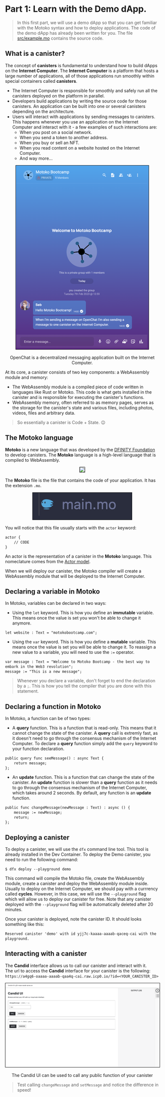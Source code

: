 # Part 1: Learn with the Demo dApp.

> In this first part, we will use a demo dApp so that you can get familiar with the Motoko syntax and how to deploy applications. The code of the demo dApp has already been written for you. The file [src/example.mo](./src/example.mo) contains the source code.

## What is a canister?

The concept of **canisters** is fundamental to understand how to build dApps on the **Internet Computer**. The **Internet Computer** is a platform that hosts a large number of applications, all of those applications run smoothly within special containers called **canisters**.

- The Internet Computer is responsible for smoothly and safely run all the canisters deployed on the platform in parallel.
- Developers build applications by writing the source code for those canisters. An application can be built into one or several canisters depending on the architecture.
- Users will interact with applications by sending messages to canisters. This happens whenever you use an application on the Internet Computer and interact with it - a few examples of such interactions are:
  - When you post on a social network.
  - When you send a token to another address.
  - When you buy or sell an NFT.
  - When you read content on a website hosted on the Internet Computer.
  - And way more...

<p align="center"> <img src="./assets/part-1/oc_message.png" height="600px" style="border: 1px solid black;"/> </p>
<p align="center"> OpenChat is a decentralized messaging application built on the Internet Computer. </p>

At its core, a canister consists of two key components: a WebAssembly module and memory:

- The WebAssembly module is a compiled piece of code written in languages like Rust or Motoko. This code is what gets installed in the canister and is responsible for executing the canister's functions.
- WebAssembly memory, often referred to as memory pages, serves as the storage for the canister's state and various files, including photos, videos, files and arbitrary data.

> So essentially a canister is Code + State. 😉

## The Motoko language
**Motoko** is a new language that was developed by the [DFINITY Foundation](https://dfinity.org/) to develop canisters. The **Motoko** language is a high-level language that is compiled to WebAssembly.

<p align="center"> <img src="./assets/part-1/motoko_banner.png" style="border: 1px solid black;"/> </p>

The **Motoko** file is the file that contains the code of your application. It has the extension `.mo`. 

<p align="center"> <img src="./assets/part-1/motoko_file.png" style="border: 1px solid black;"/> </p>


You will notice that this file usually starts with the `actor` keyword:
```
actor {
    // CODE
}
```

An actor is the representation of a canister in the **Motoko** language. This nomeclature comes from the [Actor model](https://en.wikipedia.org/wiki/Actor_model).

When we will deploy our canister, the Motoko compiler will create a WebAssembly module that will be deployed to the Internet Computer.

## Declaring a variable in Motoko
In Motoko, variables can be declared in two ways:

- Using the `let` keyword. This is how you define an **immutable** variable. This means once the value is set you won't be able to change it anymore.

```
let website : Text = "motokobootcamp.com";
```

- Using the `var` keyword. This is how you define a **mutable** variable. This means once the value is set you will be able to change it. To reassign a new value to a variable, you will need to use the `:=` operator.

```
var message : Text = "Welcome to Motoko Bootcamp - the best way to embark in the Web3 revolution";
message := "This is a new message";
```

> Whenever you declare a variable, don't forget to end the declaration by a `;`. This is how you tell the compiler that you are done with this statement.

## Declaring a function in Motoko

In Motoko, a function can be of two types:

- A **query** function. This is a function that is read-only. This means that it cannot change the state of the canister. A **query** call is extremly fast, as it doesn't need to go through the consensus mechanism of the Internet Computer. To declare a **query** function simply add the `query` keyword to your function declaration.
```
public query func seeMessage() : async Text {
    return message;
};
```
- An **update** function. This is a function that can change the state of the canister. An **update** function is slower than a **query** function as it needs to go through the consensus mechanism of the Internet Computer, which takes around 2 seconds. By default, any function is an **update** function.
```
public func changeMessage(newMessage : Text) : async () {
    message := newMessage;
    return;
};
```
## Deploying a canister
To deploy a canister, we will use the `dfx` command line tool. This tool is already installed in the Dev Container. To deploy the Demo canister, you need to run the following command:

```
$ dfx deploy --playground demo
```

This command will compile the Motoko file, create the WebAssembly module, create a canister and deploy the WebAssembly module inside. Usually to deploy on the Internet Computer, we should pay with a currrency called **cycles**. However, in this case, we will use the `--playground` flag which will allow us to deploy our canister for free. Note that any canister deployed with the `--playground` flag will be automatically deleted after 20 minutes.

Once your canister is deployed, note the canister ID. It should looks something like this:
```
Reserved canister 'demo' with id yjj7c-kaaaa-aaaab-qaceq-cai with the playground.
```
## Interacting with a canister
The **Candid** interface allows us to call our canister and interact with it. <br/>
The url to access the **Candid** interface for your canister is the following: `https://a4gq6-oaaaa-aaaab-qaa4q-cai.raw.icp0.io/?id=<YOUR_CANISTER_ID>`

<p align="center"> <img src="./assets/part-1/candid_ui.png" style="border: 1px solid black;"/> </p>
<p align="center"> The Candid UI can be used to call any public function of your canister</p>

> Test calling `changeMessage` and `setMessage` and notice the difference in speed! 

